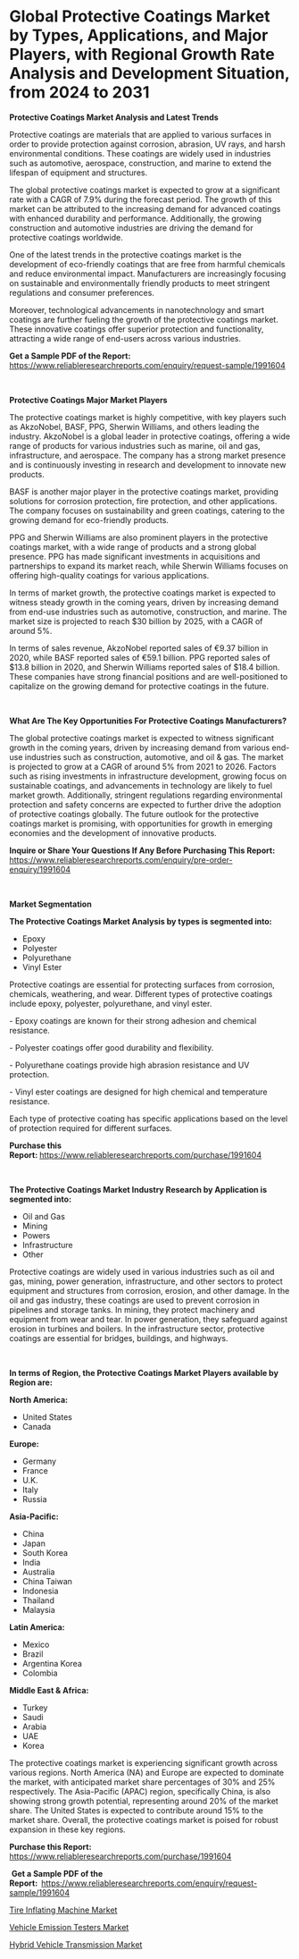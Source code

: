 <p><h1>Global Protective Coatings Market by Types, Applications, and Major Players, with Regional Growth Rate Analysis and Development Situation, from 2024 to 2031</h1></p><p><strong>Protective Coatings Market Analysis and Latest Trends</strong></p>
<p><p>Protective coatings are materials that are applied to various surfaces in order to provide protection against corrosion, abrasion, UV rays, and harsh environmental conditions. These coatings are widely used in industries such as automotive, aerospace, construction, and marine to extend the lifespan of equipment and structures.</p><p>The global protective coatings market is expected to grow at a significant rate with a CAGR of 7.9% during the forecast period. The growth of this market can be attributed to the increasing demand for advanced coatings with enhanced durability and performance. Additionally, the growing construction and automotive industries are driving the demand for protective coatings worldwide.</p><p>One of the latest trends in the protective coatings market is the development of eco-friendly coatings that are free from harmful chemicals and reduce environmental impact. Manufacturers are increasingly focusing on sustainable and environmentally friendly products to meet stringent regulations and consumer preferences.</p><p>Moreover, technological advancements in nanotechnology and smart coatings are further fueling the growth of the protective coatings market. These innovative coatings offer superior protection and functionality, attracting a wide range of end-users across various industries.</p></p>
<p><strong>Get a Sample PDF of the Report:&nbsp;</strong> <a href="https://www.reliableresearchreports.com/enquiry/request-sample/1991604">https://www.reliableresearchreports.com/enquiry/request-sample/1991604</a></p>
<p>&nbsp;</p>
<p><strong>Protective Coatings Major Market Players</strong></p>
<p><p>The protective coatings market is highly competitive, with key players such as AkzoNobel, BASF, PPG, Sherwin Williams, and others leading the industry. AkzoNobel is a global leader in protective coatings, offering a wide range of products for various industries such as marine, oil and gas, infrastructure, and aerospace. The company has a strong market presence and is continuously investing in research and development to innovate new products.</p><p>BASF is another major player in the protective coatings market, providing solutions for corrosion protection, fire protection, and other applications. The company focuses on sustainability and green coatings, catering to the growing demand for eco-friendly products.</p><p>PPG and Sherwin Williams are also prominent players in the protective coatings market, with a wide range of products and a strong global presence. PPG has made significant investments in acquisitions and partnerships to expand its market reach, while Sherwin Williams focuses on offering high-quality coatings for various applications.</p><p>In terms of market growth, the protective coatings market is expected to witness steady growth in the coming years, driven by increasing demand from end-use industries such as automotive, construction, and marine. The market size is projected to reach $30 billion by 2025, with a CAGR of around 5%.</p><p>In terms of sales revenue, AkzoNobel reported sales of €9.37 billion in 2020, while BASF reported sales of €59.1 billion. PPG reported sales of $13.8 billion in 2020, and Sherwin Williams reported sales of $18.4 billion. These companies have strong financial positions and are well-positioned to capitalize on the growing demand for protective coatings in the future.</p></p>
<p>&nbsp;</p>
<p><strong>What Are The Key Opportunities For Protective Coatings Manufacturers?</strong></p>
<p><p>The global protective coatings market is expected to witness significant growth in the coming years, driven by increasing demand from various end-use industries such as construction, automotive, and oil & gas. The market is projected to grow at a CAGR of around 5% from 2021 to 2026. Factors such as rising investments in infrastructure development, growing focus on sustainable coatings, and advancements in technology are likely to fuel market growth. Additionally, stringent regulations regarding environmental protection and safety concerns are expected to further drive the adoption of protective coatings globally. The future outlook for the protective coatings market is promising, with opportunities for growth in emerging economies and the development of innovative products.</p></p>
<p><strong>Inquire or Share Your Questions If Any Before Purchasing This Report:</strong> <a href="https://www.reliableresearchreports.com/enquiry/pre-order-enquiry/1991604">https://www.reliableresearchreports.com/enquiry/pre-order-enquiry/1991604</a></p>
<p>&nbsp;</p>
<p><strong>Market Segmentation</strong></p>
<p><strong>The Protective Coatings Market Analysis by types is segmented into:</strong></p>
<p><ul><li>Epoxy</li><li>Polyester</li><li>Polyurethane</li><li>Vinyl Ester</li></ul></p>
<p><p>Protective coatings are essential for protecting surfaces from corrosion, chemicals, weathering, and wear. Different types of protective coatings include epoxy, polyester, polyurethane, and vinyl ester. </p><p>- Epoxy coatings are known for their strong adhesion and chemical resistance.</p><p>- Polyester coatings offer good durability and flexibility.</p><p>- Polyurethane coatings provide high abrasion resistance and UV protection.</p><p>- Vinyl ester coatings are designed for high chemical and temperature resistance.</p><p>Each type of protective coating has specific applications based on the level of protection required for different surfaces.</p></p>
<p><strong>Purchase this Report:&nbsp;</strong><a href="https://www.reliableresearchreports.com/purchase/1991604">https://www.reliableresearchreports.com/purchase/1991604</a></p>
<p>&nbsp;</p>
<p><strong>The Protective Coatings Market Industry Research by Application is segmented into:</strong></p>
<p><ul><li>Oil and Gas</li><li>Mining</li><li>Powers</li><li>Infrastructure</li><li>Other</li></ul></p>
<p><p>Protective coatings are widely used in various industries such as oil and gas, mining, power generation, infrastructure, and other sectors to protect equipment and structures from corrosion, erosion, and other damage. In the oil and gas industry, these coatings are used to prevent corrosion in pipelines and storage tanks. In mining, they protect machinery and equipment from wear and tear. In power generation, they safeguard against erosion in turbines and boilers. In the infrastructure sector, protective coatings are essential for bridges, buildings, and highways.</p></p>
<p>&nbsp;</p>
<p><strong>In terms of Region, the Protective Coatings Market Players available by Region are:</strong></p>
<p>
    <p> <strong> North America: </strong>
        <ul>
            <li>United States</li>
            <li>Canada</li>
        </ul>
        </p> 
    <p> <strong> Europe: </strong>
        <ul>
            <li>Germany</li>
            <li>France</li>
            <li>U.K.</li>
            <li>Italy</li>
            <li>Russia</li>
        </ul>
        </p> 
    <p> <strong> Asia-Pacific: </strong>
        <ul>
            <li>China</li>
            <li>Japan</li>
            <li>South Korea</li>
            <li>India</li>
            <li>Australia</li>
            <li>China Taiwan</li>
            <li>Indonesia</li>
            <li>Thailand</li>
            <li>Malaysia</li>
        </ul>
        </p> 
    <p> <strong> Latin America: </strong>
        <ul>
            <li>Mexico</li>
            <li>Brazil</li>
            <li>Argentina Korea</li>
            <li>Colombia</li>
        </ul>
        </p> 
    <p> <strong> Middle East & Africa: </strong>
        <ul>
            <li>Turkey</li>
            <li>Saudi</li>
            <li>Arabia</li>
            <li>UAE</li>
            <li>Korea</li>
        </ul>
    </p>
    </p>
<p><p>The protective coatings market is experiencing significant growth across various regions. North America (NA) and Europe are expected to dominate the market, with anticipated market share percentages of 30% and 25% respectively. The Asia-Pacific (APAC) region, specifically China, is also showing strong growth potential, representing around 20% of the market share. The United States is expected to contribute around 15% to the market share. Overall, the protective coatings market is poised for robust expansion in these key regions.</p></p>
<p><strong>Purchase this Report: </strong><a href="https://www.reliableresearchreports.com/purchase/1991604">https://www.reliableresearchreports.com/purchase/1991604</a></p>
<p>&nbsp;<strong>Get a Sample PDF of the Report:&nbsp;&nbsp;</strong><a href="https://www.reliableresearchreports.com/enquiry/request-sample/1991604">https://www.reliableresearchreports.com/enquiry/request-sample/1991604</a></p>
<p><strong></strong></p>
<p><p><a href="https://view.publitas.com/reportprime-1/insights-into-tire-inflating-machine-market-size-analysing-market-share-trends-and-growth-from-2023-to-2030/">Tire Inflating Machine Market</a></p><p><a href="https://view.publitas.com/reportprime-1/vehicle-emission-testers-market-analysis-examines-its-scope-on-growth-opportunities-and-forecasted-trends-spanning-from-2023-to-2030/">Vehicle Emission Testers Market</a></p><p><a href="https://view.publitas.com/reportprime-1/hybrid-vehicle-transmission-market-offers-provide-insightful-data-for-the-time-period-from-2023-to-2030-and-also-provide-analysis-based-on-application-type-and-region/">Hybrid Vehicle Transmission Market</a></p></p>